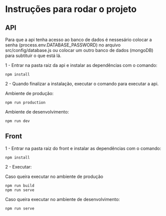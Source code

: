# Instruções para rodar o projeto

## API

Para que a api tenha acesso ao banco de dados é nessesário colocar a senha (process.env.DATABASE_PASSWORD) no arquivo src/config/database.js ou colocar um outro banco de dados (mongoDB) para subtituir o que está lá.

1 - Entrar na pasta raiz da api e instalar as dependências com o comando: 

```
npm install
```

2 - Quando finalizar a instalação, executar o comando para executar a api.

Ambiente de produção: 
```
npm run production
```

Ambiente de desenvolvimento: 
```
npm run dev
```

## Front

1 - Entrar na pasta raiz do front e instalar as dependências com o comando: 

```
npm install
```

2 - Executar: 

Caso queira executar no ambiente de produção
```
npm run build
npm run serve
```

Caso queira executar no ambiente de desenvolvimento:
```
npm run serve
```